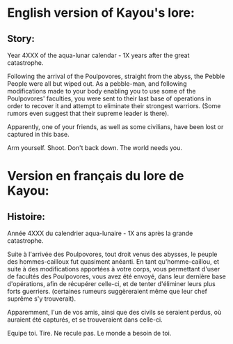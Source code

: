 # English version of Kayou's lore:

## Story:

Year 4XXX of the aqua-lunar calendar - 1X years after the great catastrophe.

Following the arrival of the Poulpovores, straight from the abyss, 
the Pebble People were all but wiped out.
As a pebble-man, and following modifications made to your body enabling you to use some of the Poulpovores' faculties, you were sent to their last base of operations in order to recover it and attempt to eliminate their strongest warriors. (Some rumors even suggest that their supreme leader is there).

Apparently, one of your friends, as well as some civilians, have been lost or captured in this base.

Arm yourself. Shoot. Don't back down.
The world needs you.


# Version en français du lore de Kayou:

## Histoire:

Année 4XXX du calendrier aqua-lunaire - 1X ans après la grande catastrophe.

Suite à l'arrivée des Poulpovores, tout droit venus des abysses, 
le peuple des hommes-cailloux fut quasiment anéanti.
En tant qu'homme-caillou, et suite à des modifications apportées à votre corps, vous permettant d'user de facultés des Poulpovores, vous avez été envoyé, dans leur dernière base d'opérations, afin de récupérer celle-ci, et de tenter d'éliminer leurs plus forts guerriers. (certaines rumeurs suggèreraient même que leur chef suprême s'y trouverait).

Apparemment, l'un de vos amis, ainsi que des civils se seraient perdus, où auraient été capturés, et se trouveraient dans celle-ci.

Equipe toi. Tire. Ne recule pas.
Le monde a besoin de toi.
